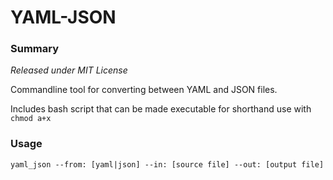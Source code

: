 # YAML-JSON

### Summary

_Released under MIT License_

Commandline tool for converting between YAML and JSON files.

Includes bash script that can be made executable for shorthand use with `chmod a+x`

### Usage

```
yaml_json --from: [yaml|json] --in: [source file] --out: [output file]
```


